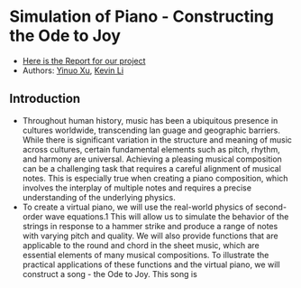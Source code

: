 # Simulation of Piano - Constructing the Ode to Joy 
* [Here is the Report for our project](https://docs.google.com/document/d/1YFvwWUA-OboXhtZQ-PiQBrU8E3DFvm1ECELqBM9XU64/edit)
* Authors: [Yinuo Xu](https://github.com/YinoXu), [Kevin Li](https://github.com/kevinli2001)

## Introduction 
* Throughout human history, music has been a ubiquitous presence in cultures worldwide, transcending lan guage and geographic barriers. While there is significant variation in the structure and meaning of music across cultures, certain fundamental elements such as pitch, rhythm, and harmony are universal. Achieving a pleasing musical composition can be a challenging task that requires a careful alignment of musical notes. This is especially true when creating a piano composition, which involves the interplay of multiple notes and requires a precise understanding of the underlying physics. 
* To create a virtual piano, we will use the real-world physics of second-order wave equations.1 This will allow us to simulate the behavior of the strings in response to a hammer strike and produce a range of notes with varying pitch and quality. We will also provide functions that are applicable to the round and chord in the sheet music, which are essential elements of many musical compositions. 
To illustrate the practical applications of these functions and the virtual piano, we will construct a song - the Ode to Joy. This song is 

